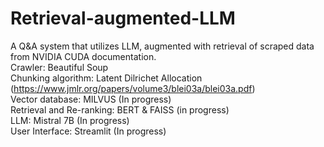 # Retrieval-augmented-LLM
A Q&A system that utilizes LLM, augmented with retrieval of scraped data from NVIDIA CUDA documentation. <br>
Crawler: Beautiful Soup <br>
Chunking algorithm: Latent Dilrichet Allocation (https://www.jmlr.org/papers/volume3/blei03a/blei03a.pdf) <br>
Vector database: MILVUS (In progress) <br>
Retrieval and Re-ranking: BERT & FAISS (in progress) <br>
LLM: Mistral 7B (In progress) <br>
User Interface: Streamlit (In progress)

